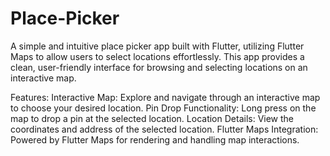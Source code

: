 # Place-Picker

A simple and intuitive place picker app built with Flutter, utilizing Flutter Maps to allow users to select locations effortlessly. This app provides a clean, user-friendly interface for browsing and selecting locations on an interactive map.

Features:
Interactive Map: Explore and navigate through an interactive map to choose your desired location.
Pin Drop Functionality: Long press on the map to drop a pin at the selected location.
Location Details: View the coordinates and address of the selected location.
Flutter Maps Integration: Powered by Flutter Maps for rendering and handling map interactions.
